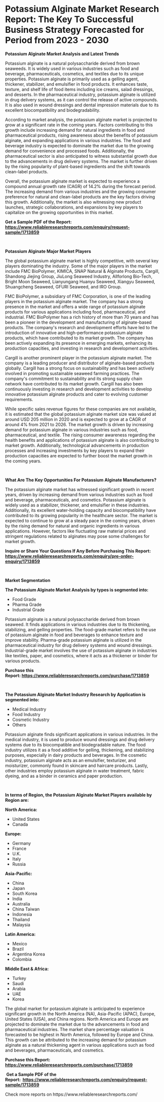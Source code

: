 <p><h1>Potassium Alginate Market Research Report: The Key To Successful Business Strategy Forecasted for Period from 2023 - 2030</h1></p><p><strong>Potassium Alginate Market Analysis and Latest Trends</strong></p>
<p><p>Potassium alginate is a natural polysaccharide derived from brown seaweeds. It is widely used in various industries such as food and beverage, pharmaceuticals, cosmetics, and textiles due to its unique properties. Potassium alginate is primarily used as a gelling agent, thickener, stabilizer, and emulsifier in food products. It enhances taste, texture, and shelf life of food items including ice creams, salad dressings, and desserts. In the pharmaceutical industry, potassium alginate is utilized in drug delivery systems, as it can control the release of active compounds. It is also used in wound dressings and dental impression materials due to its excellent biocompatibility and biodegradability.</p><p>According to market analysis, the potassium alginate market is projected to grow at a significant rate in the coming years. Factors contributing to this growth include increasing demand for natural ingredients in food and pharmaceutical products, rising awareness about the benefits of potassium alginate, and expanding applications in various industries. The food and beverage industry is expected to dominate the market due to the growing demand for convenience and processed foods. Additionally, the pharmaceutical sector is also anticipated to witness substantial growth due to the advancements in drug delivery systems. The market is further driven by the rising popularity of plant-based ingredients and the shift towards clean-label products.</p><p>Overall, the potassium alginate market is expected to experience a compound annual growth rate (CAGR) of 14.2% during the forecast period. The increasing demand from various industries and the growing consumer preference for natural and clean-label products are the key factors driving this growth. Additionally, the market is also witnessing new product launches, strategic collaborations, and expansions by key players to capitalize on the growing opportunities in this market.</p></p>
<p><strong>Get a Sample PDF of the Report:&nbsp; <a href="https://www.reliableresearchreports.com/enquiry/request-sample/1713859">https://www.reliableresearchreports.com/enquiry/request-sample/1713859</a></strong></p>
<p>&nbsp;</p>
<p><strong>Potassium Alginate Major Market Players</strong></p>
<p><p>The global potassium alginate market is highly competitive, with several key players dominating the industry. Some of the major players in the market include FMC BioPolymer, KIMICA, SNAP Natural & Alginate Products, Cargill, Shandong Jiejing Group, JiuLong Seaweed Industry, Allforlong Bio-Tech, Bright Moon Seaweed, Lianyungang Huanyu Seaweed, Xiangyu Seaweed, Shuangcheng Seaweed, GFURI Seaweed, and IRO Group.</p><p>FMC BioPolymer, a subsidiary of FMC Corporation, is one of the leading players in the potassium alginate market. The company has a strong presence in the market and offers a wide range of potassium alginate products for various applications including food, pharmaceutical, and industrial. FMC BioPolymer has a rich history of more than 70 years and has been a pioneer in the development and manufacturing of alginate-based products. The company's research and development efforts have led to the introduction of innovative and high-performance potassium alginate products, which have contributed to its market growth. The company has been actively expanding its presence in emerging markets, enhancing its production capacities, and investing in research and development activities.</p><p>Cargill is another prominent player in the potassium alginate market. The company is a leading producer and distributor of alginate-based products globally. Cargill has a strong focus on sustainability and has been actively involved in promoting sustainable seaweed farming practices. The company's commitment to sustainability and its strong supply chain network have contributed to its market growth. Cargill has also been continuously investing in research and development activities to develop innovative potassium alginate products and cater to evolving customer requirements.</p><p>While specific sales revenue figures for these companies are not available, it is estimated that the global potassium alginate market size was valued at around USD 205 million in 2020 and is expected to grow at a CAGR of around 4% from 2021 to 2026. The market growth is driven by increasing demand for potassium alginate in various industries such as food, pharmaceutical, and textile. The rising consumer awareness regarding the health benefits and applications of potassium alginate is also contributing to market growth. Additionally, technological advancements in production processes and increasing investments by key players to expand their production capacities are expected to further boost the market growth in the coming years.</p></p>
<p>&nbsp;</p>
<p><strong>What Are The Key Opportunities For Potassium Alginate Manufacturers?</strong></p>
<p><p>The potassium alginate market has witnessed significant growth in recent years, driven by increasing demand from various industries such as food and beverage, pharmaceuticals, and cosmetics. Potassium alginate is widely used as a stabilizer, thickener, and emulsifier in these industries. Additionally, its excellent water-holding capacity and biocompatibility have contributed to its growing popularity in the healthcare sector. The market is expected to continue to grow at a steady pace in the coming years, driven by the rising demand for natural and organic ingredients in various applications. However, factors like fluctuating raw material prices and stringent regulations related to alginates may pose some challenges for market growth.</p></p>
<p><strong>Inquire or Share Your Questions If Any Before Purchasing This Report: <a href="https://www.reliableresearchreports.com/enquiry/pre-order-enquiry/1713859">https://www.reliableresearchreports.com/enquiry/pre-order-enquiry/1713859</a></strong></p>
<p>&nbsp;</p>
<p><strong>Market Segmentation</strong></p>
<p><strong>The Potassium Alginate Market Analysis by types is segmented into:</strong></p>
<p><ul><li>Food Grade</li><li>Pharma Grade</li><li>Industrial Grade</li></ul></p>
<p><p>Potassium alginate is a natural polysaccharide derived from brown seaweed. It finds applications in various industries due to its thickening, stabilizing, and gelling properties. The food-grade market refers to the use of potassium alginate in food and beverages to enhance texture and improve stability. Pharma-grade potassium alginate is utilized in the pharmaceutical industry for drug delivery systems and wound dressings. Industrial-grade market involves the use of potassium alginate in industries like textiles, paper, and cosmetics, where it acts as a thickener or binder for various products.</p></p>
<p><strong>Purchase this Report:&nbsp;<a href="https://www.reliableresearchreports.com/purchase/1713859">https://www.reliableresearchreports.com/purchase/1713859</a></strong></p>
<p>&nbsp;</p>
<p><strong>The Potassium Alginate Market Industry Research by Application is segmented into:</strong></p>
<p><ul><li>Medical Industry</li><li>Food Industry</li><li>Cosmetic Industry</li><li>Others</li></ul></p>
<p><p>Potassium alginate finds significant applications in various industries. In the medical industry, it is used to produce wound dressings and drug delivery systems due to its biocompatible and biodegradable nature. The food industry utilizes it as a food additive for gelling, thickening, and stabilizing purposes, especially in dairy products and beverages. In the cosmetic industry, potassium alginate acts as an emulsifier, texturizer, and moisturizer, commonly found in skincare and haircare products. Lastly, other industries employ potassium alginate in water treatment, fabric dyeing, and as a binder in ceramics and paper production.</p></p>
<p>&nbsp;</p>
<p><strong>In terms of Region, the Potassium Alginate Market Players available by Region are:</strong></p>
<p>
    <p> <strong> North America: </strong>
        <ul>
            <li>United States</li>
            <li>Canada</li>
        </ul>
        </p> 
    <p> <strong> Europe: </strong>
        <ul>
            <li>Germany</li>
            <li>France</li>
            <li>U.K.</li>
            <li>Italy</li>
            <li>Russia</li>
        </ul>
        </p> 
    <p> <strong> Asia-Pacific: </strong>
        <ul>
            <li>China</li>
            <li>Japan</li>
            <li>South Korea</li>
            <li>India</li>
            <li>Australia</li>
            <li>China Taiwan</li>
            <li>Indonesia</li>
            <li>Thailand</li>
            <li>Malaysia</li>
        </ul>
        </p> 
    <p> <strong> Latin America: </strong>
        <ul>
            <li>Mexico</li>
            <li>Brazil</li>
            <li>Argentina Korea</li>
            <li>Colombia</li>
        </ul>
        </p> 
    <p> <strong> Middle East & Africa: </strong>
        <ul>
            <li>Turkey</li>
            <li>Saudi</li>
            <li>Arabia</li>
            <li>UAE</li>
            <li>Korea</li>
        </ul>
    </p>
    </p>
<p><p>The global market for potassium alginate is anticipated to experience significant growth in the North America (NA), Asia-Pacific (APAC), Europe, United States (USA), and China regions. North America and Europe are projected to dominate the market due to the advancements in food and pharmaceutical industries. The market share percentage valuation is forecasted to be highest in North America, followed by Europe and China. This growth can be attributed to the increasing demand for potassium alginate as a natural thickening agent in various applications such as food and beverages, pharmaceuticals, and cosmetics.</p></p>
<p><strong>Purchase this Report: <a href="https://www.reliableresearchreports.com/purchase/1713859">https://www.reliableresearchreports.com/purchase/1713859</a></strong></p>
<p>&nbsp;<strong>Get a Sample PDF of the Report:&nbsp;&nbsp;<a href="https://www.reliableresearchreports.com/enquiry/request-sample/1713859">https://www.reliableresearchreports.com/enquiry/request-sample/1713859</a></strong></p>
<p><strong></strong></p>
<p>Check more reports on https://www.reliableresearchreports.com/</p>